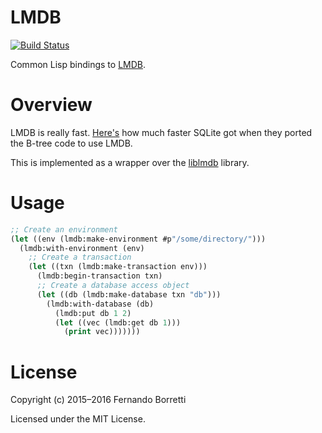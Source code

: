 # LMDB

[![Build Status](https://travis-ci.org/antimer/lmdb.svg?branch=master)](https://travis-ci.org/antimer/lmdb)

Common Lisp bindings to [LMDB](http://symas.com/mdb/).

# Overview

LMDB is really fast. [Here's][sql] how much faster SQLite got when they ported
the B-tree code to use LMDB.

This is implemented as a wrapper over the [liblmdb][liblmdb] library.

# Usage

~~~lisp
;; Create an environment
(let ((env (lmdb:make-environment #p"/some/directory/")))
  (lmdb:with-environment (env)
    ;; Create a transaction
    (let ((txn (lmdb:make-transaction env)))
      (lmdb:begin-transaction txn)
      ;; Create a database access object
      (let ((db (lmdb:make-database txn "db")))
        (lmdb:with-database (db)
          (lmdb:put db 1 2)
          (let ((vec (lmdb:get db 1)))
            (print vec)))))))
~~~

# License

Copyright (c) 2015–2016 Fernando Borretti

Licensed under the MIT License.

[sql]: https://github.com/LMDB/sqlightning
[liblmdb]: https://github.com/antimer/liblmdb
